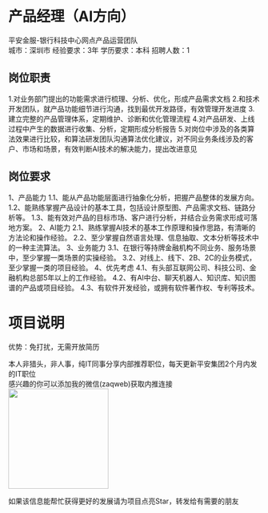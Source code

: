 # 产品经理（AI方向）
平安金服-银行科技中心网点产品运营团队  
城市：深圳市 经验要求：3年 学历要求：本科  招聘人数：1

## 岗位职责
1.对业务部门提出的功能需求进行梳理、分析、优化，形成产品需求文档
 2.和技术开发团队，就产品功能细节进行沟通，找到最优开发路径，有效管理开发进度
 3.建立完整的产品管理体系，定期维护、诊断和优化管理流程
 4.对产品研发、上线过程中产生的数据进行收集、分析，定期形成分析报告
 5.对岗位中涉及的各类算法效果进行比较，和算法研发团队沟通算法优化建议，对不同业务条线涉及的客户、市场和场景，有效判断AI技术的解决能力，提出改进意见

## 岗位要求
1、产品能力
 1.1、能从产品功能层面进行抽象化分析，把握产品整体的发展方向。
 1.2、能熟练掌握产品设计的基本工具，包括设计原型图、产品需求文档、链路分析等。
 1.3、能有效对产品的目标市场、客户进行分析，并结合业务需求形成可落地方案。
 2、AI能力
 2.1、熟练掌握AI技术的基本工作原理和操作思路，有清晰的方法论和操作经验。
 2.2、至少掌握自然语言处理、信息抽取、文本分析等技术中的一种主流算法。
 3、业务能力
 3.1、在银行等持牌金融机构不同业务、服务场景中，至少掌握一类场景的实操经验。
 3.2、对线上、线下、2B、2C的业务模式，至少掌握一类的项目经验。
 4、优先考虑
 4.1、有头部互联网公司、科技公司、金融机构总部5年以上的工作经验。
 4.2、有AI中台、聊天机器人、知识库、知识图谱的产品或项目经验。
 4.3、有软件开发经验，或拥有软件著作权、专利等技术。

# 项目说明

优势：免打扰，无需开放简历

本人非猎头，非人事，纯IT同事分享内部推荐职位，每天更新平安集团2个月内发的IT职位  
感兴趣的你可以添加我的微信(zaqweb)获取内推连接  
<img src="https://github.com/zaqweb/PA-IT-JOBS/blob/master/WechatICode.jpeg"  height="200" width="200">

如果该信息能帮忙获得更好的发展请为项目点亮Star，转发给有需要的朋友




